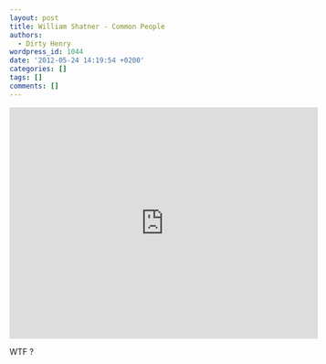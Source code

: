```yaml
---
layout: post
title: William Shatner - Common People
authors:
  - Dirty Henry
wordpress_id: 1044
date: '2012-05-24 14:19:54 +0200'
categories: []
tags: []
comments: []
---
```

<iframe width="540" height="405" src="http://www.youtube.com/embed/KXWEM4gZhg4" frameborder="0" allowfullscreen></iframe>

WTF ?
